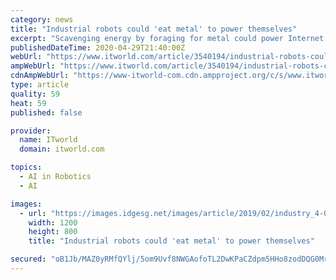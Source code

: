 ```yaml
---
category: news
title: "Industrial robots could 'eat metal' to power themselves"
excerpt: "Scavenging energy by foraging for metal could power Internet of Things electronics and robots, suggest researchers at University of Pennsylvania."
publishedDateTime: 2020-04-29T21:40:00Z
webUrl: "https://www.itworld.com/article/3540194/industrial-robots-could-eat-metal-to-power-themselves.html"
ampWebUrl: "https://www.itworld.com/article/3540194/industrial-robots-could-eat-metal-to-power-themselves.amp.html"
cdnAmpWebUrl: "https://www-itworld-com.cdn.ampproject.org/c/s/www.itworld.com/article/3540194/industrial-robots-could-eat-metal-to-power-themselves.amp.html"
type: article
quality: 59
heat: 59
published: false

provider:
  name: ITworld
  domain: itworld.com

topics:
  - AI in Robotics
  - AI

images:
  - url: "https://images.idgesg.net/images/article/2019/02/industry_4-0_industrial_iot_smart_factory_automation_by_jiraroj_praditcharoenkul_gettyimages-902668940_2400x1600-100788458-large.jpg"
    width: 1200
    height: 800
    title: "Industrial robots could 'eat metal' to power themselves"

secured: "oB1Jb/MAZ0yRMfQYlj/5om9Uvf8NWGAofoTL2DwKPaCZdpm5HHo8zodDQG0Mrja7lEOL5YSs1erGak+e0SMJBIZAykO+GYbVAmt2Jetg1hxs+QwF+DkGJBefF+TxWwIF6/L41PtdBH52sliggfkp9KvJ0dpUIDUtOaOrg58ydXCON/Pd34l0qV5TqeoNgHoy5ZrMBWQlUW9dnJKCTltCt8S3eElesgU7qCNm23UB2lQxb3YiosyUVoTHNgIkY9+qFicy3JYojtrZ28jB7kMxGvNGU2tuVa20eDuxNKX7zQJFA6g/HBUteVavqNrPCU2L;ILIwOM6vwWyUo9d1Y4DOiQ=="
---
```


